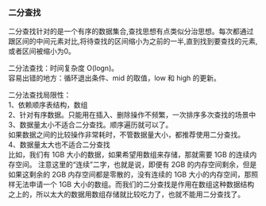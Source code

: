 ### 二分查找

二分查找针对的是一个有序的数据集合,查找思想有点类似分治思想。每次都通过跟区间的中间元素对比,将待查找的区间缩小为之前的一半,直到找到要查找的元素,或者区间被缩小为0。  

二分法查找：时间复杂度 O(logn)。  
容易出错的地方：循环退出条件、mid 的取值，low 和 high 的更新。

二分法查找局限性：  
1、依赖顺序表结构，数组  
2、针对有序数据。只能用在插入、删除操作不频繁，一次排序多次查找的场景中  
3、数据量太小不适合二分查找。顺序遍历就可以了。  
    如果数据之间的比较操作非常耗时，不管数据量大小，都推荐使用二分查找。  
4、数据量太大也不适合二分查找  
    比如，我们有 1GB 大小的数据，如果希望用数组来存储，那就需要 1GB 的连续内存空间。 
    注意这里的“连续”二字，也就是说，即便有 2GB 的内存空间剩余，但是如果这剩余的 2GB 内存空间都是零散的，没有连续的 1GB 大小的内存空间，那照样无法申请一个 1GB 大小的数组。而我们的二分查找是作用在数组这种数据结构之上的，所以太大的数据用数组存储就比较吃力了，也就不能用二分查找了。  
    






